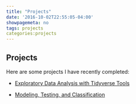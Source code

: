 ```yaml
---
title: "Projects"
date: '2016-10-02T22:55:05-04:00'
showpagemeta: no
tags: projects
categories:projects
---
```

## Projects
Here are some projects I have recently completed:

- [Exploratory Data Analysis with Tidyverse Tools](/project1/)

- [Modeling, Testing, and Classification](/project2/) 